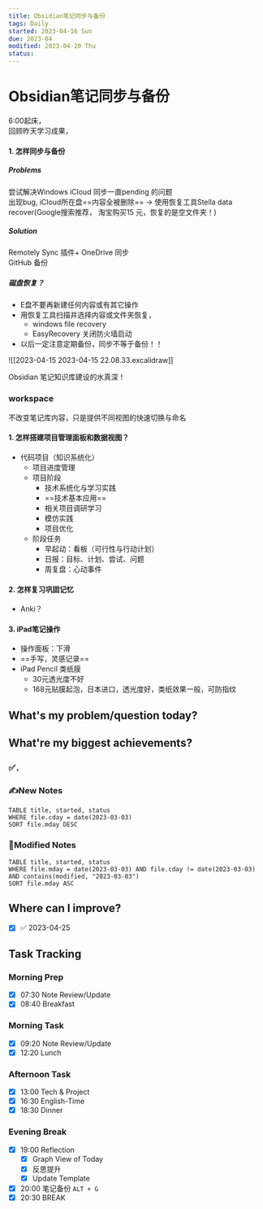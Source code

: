 ```yaml
---
title: Obsidian笔记同步与备份
tags: Daily
started: 2023-04-16 Sun
due: 2023-04
modified: 2023-04-20 Thu
status: 
---
```

# Obsidian笔记同步与备份
6:00起床，  
回顾昨天学习成果，
#### 1. 怎样同步与备份
##### Problems
尝试解决Windows iCloud 同步一直pending 的问题  
出现bug, iCloud所在盘==内容全被删除== → 使用恢复工具Stella data recover(Google搜索推荐， 淘宝购买15 元，恢复的是空文件夹！)

##### Solution
Remotely Sync 插件+ OneDrive 同步  
GitHub 备份

##### 磁盘恢复？
- E盘不要再新建任何内容或有其它操作
- 用恢复工具扫描并选择内容或文件夹恢复，
	- windows file recovery 
	- EasyRecovery 关闭防火墙启动
- 以后一定注意定期备份，同步不等于备份！！

![[2023-04-15 2023-04-15 22.08.33.excalidraw]]


Obsidian 笔记知识库建设的水真深！
### workspace 
不改变笔记库内容，只是提供不同视图的快速切换与命名
#### 1. 怎样搭建项目管理面板和数据视图？
- 代码项目（知识系统化）
	- 项目进度管理
	- 项目阶段
		- 技术系统化与学习实践
		- ==技术基本应用==
		- 相关项目调研学习
		- 模仿实践
		- 项目优化
	- 阶段任务
		- 早起动：看板（可行性与行动计划）
		- 日报：目标、计划、尝试、问题
		- 周复盘：心动事件
#### 2. 怎样复习巩固记忆
- Anki？
#### 3. iPad笔记操作
- 操作面板：下滑
- ==手写，灵感记录==
- iPad Pencil 类纸膜
	- 30元透光度不好
	- 168元贴膜起泡，日本进口，透光度好，类纸效果一般，可防指纹

## What's my problem/question today?



## What're my biggest achievements?
### ✅．

### ✍️New Notes

```dataview
TABLE title, started, status
WHERE file.cday = date(2023-03-03)
SORT file.mday DESC
```

### 📝Modified Notes

```dataview
TABLE title, started, status
WHERE file.mday = date(2023-03-03) AND file.cday != date(2023-03-03) AND contains(modified, "2023-03-03")
SORT file.mday ASC
```

## Where can I improve?
- [x]  ✅ 2023-04-25
## Task Tracking
### Morning Prep
- [x] 07:30 Note Review/Update
- [x] 08:40 Breakfast
### Morning Task
- [x] 09:20 Note Review/Update
- [x] 12:20 Lunch
### Afternoon Task
- [x] 13:00 Tech & Project
- [x] 16:30 English-Time
- [x] 18:30 Dinner
### Evening Break
- [x] 19:00 Reflection
	- [x] Graph View of Today
	- [x] 反思提升
	- [x] Update Template 
- [x] 20:00 笔记备份 `ALT + G`
- [x] 20:30 BREAK